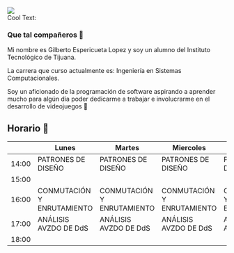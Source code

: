 ![](https://images.cooltext.com/5548434.png)
<br>
<a href="http://cooltext.com" target="_top"><img src="https://cooltext.com/images/ct_pixel.gif" width="70" height="15" alt="Cool Text: Logo and Graphics Generator" border="0" /></a>


### Que tal compañeros 👋

Mi nombre es Gilberto Espericueta Lopez y soy un alumno del Instituto Tecnológico de Tijuana.

La carrera que curso actualmente es: Ingeniería en Sistemas Computacionales. 

Soy un aficionado de la programación de software aspirando a aprender mucho para algún día poder
dedicarme a trabajar e involucrarme en el desarrollo de videojuegos 👾
 
 ## Horario 📅

|       | Lunes                           | Martes                          | Miercoles                       | Jueves                          | Viernes                         |
|-------|---------------------------------|---------------------------------|---------------------------------|---------------------------------|---------------------------------|
| 14:00 |       PATRONES DE DISEÑO        |       PATRONES DE DISEÑO        |       PATRONES DE DISEÑO        |       PATRONES DE DISEÑO        |       PATRONES DE DISEÑO        |
| 15:00 |                                 |                                 |                                 |                                 |                                 |
| 16:00 |   CONMUTACIÓN Y ENRUTAMIENTO    |   CONMUTACIÓN Y ENRUTAMIENTO    |   CONMUTACIÓN Y ENRUTAMIENTO    |   CONMUTACIÓN Y ENRUTAMIENTO    |   CONMUTACIÓN Y ENRUTAMIENTO    |
| 17:00 |      ANÁLISIS AVZDO DE DdS      |      ANÁLISIS AVZDO DE DdS      |      ANÁLISIS AVZDO DE DdS      |      ANÁLISIS AVZDO DE DdS      |      ANÁLISIS AVZDO DE DdS      |
| 18:00 |                                 |                                 |                                 |                                 |                                 |
